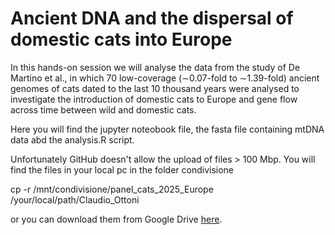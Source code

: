 # Ancient DNA and the dispersal of domestic cats into Europe

In this hands-on session we will analyse the data from the study of De Martino et al., in which 70 low-coverage (∼0.07-fold to ∼1.39-fold) ancient genomes of cats dated to the last 10 thousand years were analysed to investigate the introduction of domestic cats to Europe and gene flow across time between wild and domestic cats.

Here you will find the jupyter noteobook file, the fasta file containing mtDNA data abd the analysis.R script.

Unfortunately GitHub doesn't allow the upload of files > 100 Mbp. You will find the files in your local pc in the folder condivisione

  cp -r /mnt/condivisione/panel_cats_2025_Europe /your/local/path/Claudio_Ottoni

or you can download them from Google Drive <a href="https://drive.google.com/drive/folders/1KoxT9EXJW8BadfaC3klvd3GfayCnzhVq">here</a>.
